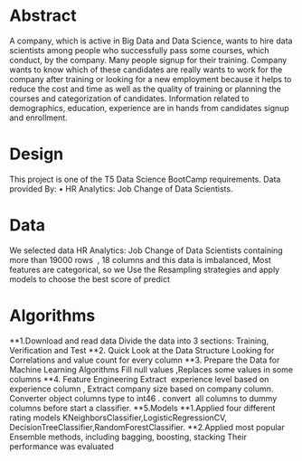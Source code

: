 # Abstract
A company, which is active in Big Data and Data Science, wants to hire data scientists among people who successfully pass some courses, which conduct, by the company. Many people signup for their training. Company wants to know which of these candidates are really wants to work for the company after training or looking for a new employment because it helps to reduce the cost and time as well as the quality of training or planning the courses and categorization of candidates. Information related to demographics, education, experience are in hands from candidates signup and enrollment.
# Design
This project is one of the T5 Data Science BootCamp
requirements. Data provided By:
• HR Analytics: Job Change of Data Scientists.
# Data
We selected data HR Analytics: Job Change of Data Scientists containing more than 19000 rows  , 18 columns and this
data is imbalanced, Most features are categorical, so we 
Use the Resampling strategies and apply models to choose the best score of predict
# Algorithms
**1.Download and read data
Divide the data into 3 sections: Training, Verification and
Test 
**2. Quick Look at the Data Structure
Looking for Correlations and value count for every column
**3. Prepare the Data
for Machine Learning Algorithms
Fill null values ,Replaces some values in some columns
**4. Feature Engineering 
Extract  experience level based on experience column , Extract company size based on company column.
Converter object columns type to int46 .
convert  all columns to dummy columns before start a classifier.
**5.Models
**1.Applied four different rating models
KNeighborsClassifier,LogisticRegressionCV,
DecisionTreeClassifier,RandomForestClassifier.
**2.Applied  most popular Ensemble methods, including bagging, boosting, stacking
Their performance was evaluated
